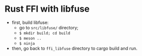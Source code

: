 # Rust FFI with libfuse

* first, build libfuse:
    * go to `src/libfuse/` directory;
    * `$ mkdir build; cd build`
    * `$ meson ..`
    * `$ ninja`
* then, go back to `ffi_libfuse` directory to cargo build and run.
